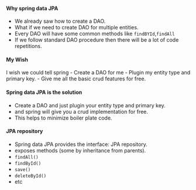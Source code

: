 #### Why spring data JPA
- We already saw how to create a DAO.
- What if we need to create DAO for multiple entities.
- Every DAO will have some common methods like `findBYId`,`findAll`
- If we follow standard DAO procedure then there will be a lot of code repetitions.
#### My Wish
I wish we could tell spring 
     - Create a DAO for me
     - Plugin my entity type and primary key.
     - Give me all the basic crud features for free.

#### Spring data JPA is the solution
- Create a DAO and just plugin your entity type and primary key.
- and spring will give you a crud implementation for free.
- This helps to minimize boiler plate code.
#### JPA repository
- Spring data JPA provides the interface: JPA repository.
- exposes methods (some by inheritance from parents).
- `findAll()`
- `findById()`
- `save()`
- `deleteById()`
- etc

